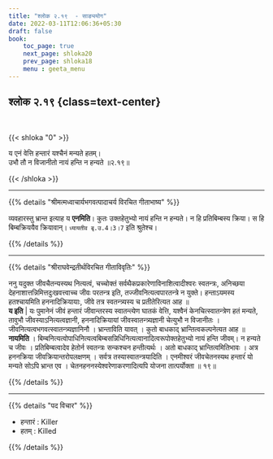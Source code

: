 ```yaml
---
title: "श्लोक २.१९  - साङ्ययोग"
date: 2022-03-11T12:06:36+05:30
draft: false
book:
    toc_page: true
    next_page: shloka20
    prev_page: shloka18
    menu : geeta_menu
---
```




## श्लोक २.१९  {class=text-center}

<br/>

{{< shloka  "0"  >}}

य एनं वेत्ति हन्तारं यश्चैनं मन्यते हतम्।  
उभौ तौ न विजानीतो नायं हन्ति न हन्यते ॥२.१९॥

{{< /shloka >}}

---


{{% details "श्रीमत्मध्वाचार्यभगवत्पादाचर्य विरचित  गीताभाष्य" %}}

व्यवहारस्तु भ्रान्त इत्याह य **एनमिति**। कुतः उक्तहेतुभ्यो नायं हन्ति न हन्यते। न हि प्रतिबिम्बस्य क्रिया। स हि बिम्बक्रिययैव क्रियावान्। `ध्यायतीव बृ.उ.4।3।7` इति श्रुतेश्च।

{{% /details %}}

---

{{% details "श्रीराघवेन्द्रतीर्थविरचित गीताविवृतिः" %}}


ननु यदुक्त जीवचैतन्यस्यथ नित्यत्वं, चच्चोक्तं
सर्वथैकप्रकारेणाविनाशित्वादीश्वरः स्वतन्त्रः, अनिच्छया
 देहनाशात्तन्निमित्तदुःखवत्त्वाच्च जीवः परतन्त्र इति, तज्जीवनित्यत्वपारतन्त्रे न युक्ते। हन्ताऽयमस्य हतश्चायमिति हननादिक्रियायाः, जीवे तत्र स्वतन्त्र्यस्य
च प्रतीतेरित्यत आह ॥  
**य इति** | यः पुमानेनं जीवं हन्तारं जीवान्तरस्य
स्वातन्त्येण घातकं वेत्ति, यश्वैनं केनचित्स्वातन्त्रेण हतं मन्यते, तावुभौ जीवस्याऽनित्यत्वज्ञानी, हननादिक्रियायां जीवस्वातन्त्र्यज्ञानी चेत्युभौ न
विजानीतः । जीवनित्यत्वभगवत्स्वातन्त्र्यज्ञानिनौ । भ्रान्ताविति यावत्‌ ।
कुतो बाधकाद् भ्रान्तित्वकल्पनेत्यत आह ॥   
**नायमिति** ।
बिम्बनित्यत्वोपाधिनित्यत्वबिम्बसन्निधिनित्यत्वानादित्वरूपोक्तहेतुभ्यो नायं हन्ति जीवम्‌। न हन्यते च जीवः । प्रतिबिम्बत्वादेव हेतोर्न स्वतन्त्रः सन्‍कश्चन हन्तीत्यर्थः । अतो बाधकाद् भ्रान्तित्वमितिभावः । अत्र हननक्रिया
जीवक्रियान्तरोपलक्षणम्‌ । सर्वत्र तस्यास्वातन्त्रयादिति । एनमीश्वरं
जीवचेतनस्यथ हन्तारंं यो मन्‍यते सोऽपि भ्रान्त एव ।
चेतनहननस्येश्वरेणाकरणादित्यपि योजना तात्पर्योक्ता ॥ १९॥


{{% /details %}}


---

{{% details "पद विचार" %}}

- हन्तारं : Killer
- हतम् : Killed

{{% /details %}}
